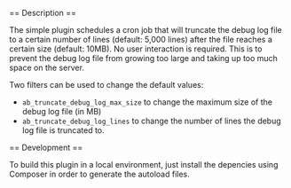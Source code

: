 
== Description ==

The simple plugin schedules a cron job that will truncate the debug log file to a certain number of lines (default: 5,000 lines) after the file reaches a certain size (default: 10MB). No user interaction is required.
This is to prevent the debug log file from growing too large and taking up too much space on the server.

Two filters can be used to change the default values:

* `ab_truncate_debug_log_max_size` to change the maximum size of the debug log file (in MB)
* `ab_truncate_debug_log_lines` to change the number of lines the debug log file is truncated to.

== Development ==

To build this plugin in a local environment, just install the depencies using Composer in order to generate the autoload files.